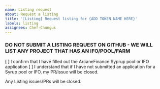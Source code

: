 ```yaml
---
name: Listing request
about: Request a listing
title: '[Listing] Request listing for {ADD TOKEN NAME HERE}'
labels: listing
assignees: Chef-Chungus
---
```


### DO NOT SUBMIT A LISTING REQUEST ON GITHUB - WE WILL LIST ANY PROJECT THAT HAS AN IFO/POOL/FARM

[ ] I confirm that I have filled out the ArcaneFinance Syprup pool or IFO application
[ ] I understand that if I have not submitted an application for a Syrup pool or IFO, my PR/issue will be closed.

Any Listing issues/PRs will be closed.
